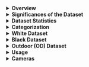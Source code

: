 <details>
  <summary><b>Overview</b></summary>

  Road safety during winter months remains a critical concern due to the elusive nature of black ice, a thin layer of ice that forms on road surfaces, making it challenging for drivers to identify and navigate safely. In an effort to address this issue, our research team at Cheongshim International Academy (CSIA) has conducted extensive studies on real-time black ice detection utilizing YOLOX, a state-of-the-art object detection algorithm, deployed on drones. As a significant contribution to the research community, we are pleased to share our meticulously curated image dataset, which encapsulates diverse scenarios and conditions representative of real-world black ice occurrences.
</details>

<details>
  <summary><b>Significances of the Dataset</b></summary>

  The significance of this dataset lies in its potential to advance the development of effective black ice detection algorithms. By sharing our dataset with the research community, we aim to facilitate the creation of more accurate and reliable models for real-time detection of black ice using drone technology. The dataset includes annotations in COCO format, providing detailed information about the location and characteristics of black ice instances in each image.
</details>

<details>
  <summary><b>Dataset Statistics</b></summary>

  ### Train, Valid, Test Data Distribution
  | Dataset | Train | Valid | Test |
  |---------|-------|-------|------|
  | White   | 413   | 0     | 0    |
  | Black   | 814   | 0     | 0    |
  | OD      | 1137  | 325   | 162  |

  ### Dataset in Numbers
  | Metric                              | White   | Black   | OD      |
  |-------------------------------------|---------|---------|---------|
  | Number of Annotations               | 437     | 2819    | 2417    |
  | Average Annotations per Image       | 1.1     | 3.5     | 1.5     |
  | Average Proportion of Instance Pixel Area | 3.16%   | 12.37%  | 12.34%  |
  | Average Image Brightness            | 149.358 | 123.028 | 56.575  |
</details>

<details>
  <summary><b>Categorization</b></summary>

  In our pursuit of advancing the field of computer vision and contributing to ongoing research endeavors, we proudly introduce three distinct image datasets meticulously curated by our research team. These datasets, categorized as "White," "Black," and "Outdoors (OD)," cater to unique scenarios and are designed to fuel the development of specialized models addressing specific challenges in visual recognition.
</details>

<details>
  <summary><b>White Dataset</b></summary>

  <details>
    <summary><b>Example Image and Graphs for White Dataset</b></summary>
    | Annotations per Image | Annotation Locations in Heatmaps | Pixel Proportion | Brightness Distribution |
    |------------------------|------------------------------------|-------------------|--------------------------|
    | ![Annotations per Image](images/ObjCount_w.png) | ![Annotation Locations in Heatmaps](images/heatmap_w.png) | ![Pixel Proportion](images/PixelArea_W.png) | ![Brightness Distribution](images/brightness_w.png) |
  </details>

  #### Composition

  This dataset comprises 413 images, each meticulously annotated with an average of 1.1 annotations per image, depicting the unique optical characteristics of black ice.

  #### Properties

  The average proportion of instance pixel area is 3.16%, emphasizing the subtlety of the black ice formations. The average image brightness is measured at 149.358.

  #### Capture Environment

  The images were taken in controlled indoor laboratory conditions, ensuring consistency and repeatability.

  #### Creation Method

  The dataset was generated by cooling asphalt samples in a freezer to temperatures ranging from -4°C to -20°C. Subsequently, 4°C water was sprayed onto the sample surfaces, creating black ice. The dataset captures the optical properties of black ice, showcasing its interaction with light.

  #### Significance

  Valuable for highlighting the optical characteristics of black ice, enhancing model accuracy in well-lit scenarios.
</details>

<details>
  <summary><b>Black Dataset</b></summary>

  <details>
    <summary><b>Example Image and Graphs for Black Dataset</b></summary>
    | Annotations per Image | Annotation Locations in Heatmaps | Pixel Proportion | Brightness Distribution |
    |------------------------|------------------------------------|-------------------|--------------------------|
    | ![Annotations per Image](images/ObjCount_b.png) | ![Annotation Locations in Heatmaps](images/heatmap_b.png) | ![Pixel Proportion](images/PixelArea_B.png) | ![Brightness Distribution](images/brightness_B.png) |
  </details>

  #### Composition

  This dataset comprises 814 images, with a detailed annotation structure averaging 3.5 annotations per image, showcasing the challenges of recognition in low-light conditions.

  #### Properties

  The average proportion of instance pixel area is notably higher at 12.37%, reflecting the complex and varied formations of black ice. The average image brightness is measured at 123.028.

  #### Capture Environment

  Similar to the White Dataset, images were captured in a controlled indoor laboratory environment. Asphalt pelt was placed under the black iced asphalt pieces to replicate realistic scenarios.

  #### Creation Method

  The dataset creation involved the same process of cooling asphalt samples, followed by spraying water to create black ice. To simulate real-world conditions, asphalt pelt was used as a background, and various shapes of black ice were randomly placed in each image.

  #### Significance

  Realistic emulation of black ice using backgrounds made up of asphalt pelts, providing essential dark images for robust model training.
</details>

<details>
  <summary><b>Outdoor (OD) Dataset</b></summary>

  <details>
    <summary><b>Example Image and Graphs for Outdoor (OD) Dataset</b></summary>
    | Annotations per Image | Annotation Locations in Heatmaps | Pixel Proportion | Brightness Distribution |
    |------------------------|------------------------------------|-------------------|--------------------------|
    | ![Annotations per Image](images/ObjCount_OD.png) | ![Annotation Locations in Heatmaps](images/heatmap_OD.png) | ![Pixel Proportion](images/PixelArea_OD.png) | ![Brightness Distribution](images/brightness_OD.png) |
  </details>

  #### Composition

  This dataset is the most extensive, consisting of 1624 images, with an average of 1.5 annotations per image, capturing the challenges of recognizing black ice in outdoor winter conditions.

  #### Properties

  The average proportion of instance pixel area is 12.34%, mirroring the complexity of real-world outdoor scenarios. The average image brightness is significantly lower at 56.575.

  #### Capture Environment

  Unlike the indoor datasets, the OD dataset was captured outdoors in winter conditions where black ice naturally forms.

  #### Creation Method

  Black ice was created on the asphalt road of Cheongshim International High School by spraying +4°C water onto the surface. DJI Tello's built-in camera was used for capturing images from various angles, simulating drone-like perspectives. This dataset is designed to closely replicate real-world scenarios, providing a valuable resource for training models for outdoor applications.

  #### Significance

  Represents real-world outdoor scenarios, offering a unique perspective for developing models capable of handling diverse and challenging conditions.
</details>

<details>
  <summary><b>Usage</b></summary>

  - **Download:** The dataset can be freely downloaded from Zenodo using the following DOI: [![DOI](https://zenodo.org/badge/DOI/10.5281/zenodo.10428765.svg)](https://doi.org/10.5281/zenodo.10428765).
</details>

<details>
  <summary><b>Cameras</b></summary>

  - iPhone SE2 (Apple, California)
  - iPhone SE3 (Apple, California)
  - iPhone 12 (Apple, California)
  - iPhone 14 Pro (Apple, California)
  - Q9 (LG Electronics, Seoul, Korea)
  - V30 (LG Electronics, Seoul, Korea)
  - Tello (DJI, ShenZhen, China)
</details>

